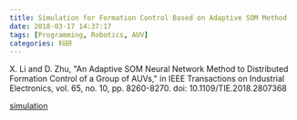 ```yaml
---
title: Simulation for Formation Control Based on Adaptive SOM Method
date: 2018-03-17 14:37:17
tags: [Programming, Robotics, AUV]
categories: 科研
---
```


X. Li and D. Zhu, "An Adaptive SOM Neural Network Method to Distributed Formation Control of a Group of AUVs," in IEEE Transactions on Industrial Electronics, vol. 65, no. 10, pp. 8260-8270. doi: 10.1109/TIE.2018.2807368

<!-- more -->

<!-- ![simulation-1](/images/SOM-2.avi) -->

[simulation](http://v.youku.com/v_show/id_XMzQ3MTAxNDYzNg==.html?spm=a2hzp.8244740.0.0)



